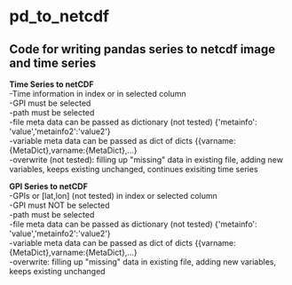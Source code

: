 # pd_to_netcdf
## Code for writing pandas series to netcdf image and time series

**Time Series to netCDF**  
-Time information in index or in selected column  
-GPI must be selected  
-path must be selected  
-file meta data can be passed as dictionary (not tested) {'metainfo': 'value','metainfo2':'value2'}  
-variable meta data can be passed as dict of dicts {{varname:{MetaDict},varname:{MetaDict},...}  
-overwrite (not tested): filling up "missing" data in existing file, adding new variables, keeps existing unchanged, continues exisiting time series  
  
**GPI Series to netCDF**  
-GPIs or [lat,lon] (not tested) in index or selected column  
-GPI must NOT be selected  
-path must be selected  
-file meta data can be passed as dictionary (not tested) {'metainfo': 'value','metainfo2':'value2'}  
-variable meta data can be passed as dict of dicts {{varname:{MetaDict},varname:{MetaDict},...}  
-overwrite: filling up "missing" data in existing file, adding new variables, keeps existing unchanged  



